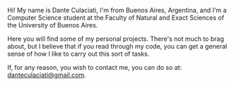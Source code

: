 Hi! My name is Dante Culaciati, I'm from Buenos Aires, Argentina, and I'm a Computer Science student at the Faculty of Natural and Exact Sciences of the University of Buenos Aires.

Here you will find some of my personal projects. There's not much to brag about, but I believe that if you read through my code, you can get a general sense of how I like to carry out this sort of tasks.

If, for any reason, you wish to contact me, you can do so at: danteculaciati@gmail.com.
